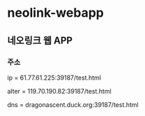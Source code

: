 # neolink-webapp
## 네오링크 웹 APP

### 주소
ip = 61.77.61.225:39187/test.html

alter = 119.70.190.82:39187/test.html

dns = dragonascent.duck.org:39187/test.html
